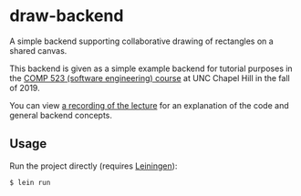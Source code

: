 # draw-backend

A simple backend supporting collaborative drawing of rectangles on a shared
canvas.

This backend is given as a simple example backend for tutorial purposes in
the [COMP 523 (software engineering) course](https://comp523.cs.unc.edu/) at
UNC Chapel Hill in the fall of 2019.

You can view [a recording of the lecture](https://youtu.be/Jjck_In77Bk) for an
explanation of the code and general backend concepts.

## Usage

Run the project directly (requires [Leiningen](https://leiningen.org/)):

    $ lein run
